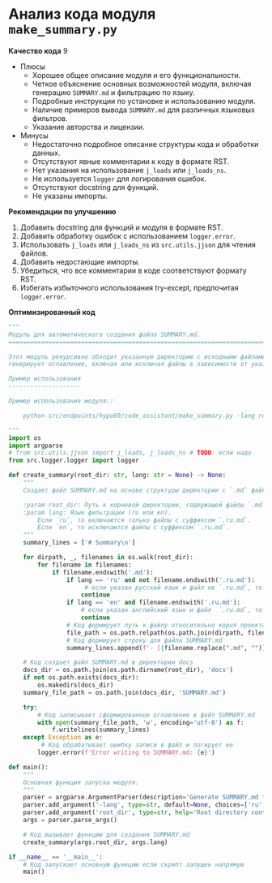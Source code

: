# Анализ кода модуля `make_summary.py`

**Качество кода**
9
-  Плюсы
    - Хорошее общее описание модуля и его функциональности.
    - Четкое объяснение основных возможностей модуля, включая генерацию `SUMMARY.md` и фильтрацию по языку.
    - Подробные инструкции по установке и использованию модуля.
    - Наличие примеров вывода `SUMMARY.md` для различных языковых фильтров.
    - Указание авторства и лицензии.
-  Минусы
    - Недостаточно подробное описание структуры кода и обработки данных.
    - Отсутствуют явные комментарии к коду в формате RST.
    - Нет указания на использование `j_loads` или `j_loads_ns`.
    - Не используется `logger` для логирования ошибок.
    - Отсутствуют docstring для функций.
    - Не указаны импорты.

**Рекомендации по улучшению**

1.  Добавить docstring для функций и модуля в формате RST.
2.  Добавить обработку ошибок с использованием `logger.error`.
3.  Использовать `j_loads` или `j_loads_ns` из `src.utils.jjson` для чтения файлов.
4.  Добавить недостающие импорты.
5.  Убедиться, что все комментарии в коде соответствуют формату RST.
6.  Избегать избыточного использования try-except, предпочитая `logger.error`.

**Оптимизированный код**

```python
"""
Модуль для автоматического создания файла SUMMARY.md.
=========================================================================================

Этот модуль рекурсивно обходит указанную директорию с исходными файлами .md и
генерирует оглавление, включая или исключая файлы в зависимости от указанного языка.

Пример использования
--------------------

Пример использования модуля::

    python src/endpoints/hypo69/code_assistant/make_summary.py -lang ru src

"""
import os
import argparse
# from src.utils.jjson import j_loads, j_loads_ns # TODO: если надо
from src.logger.logger import logger

def create_summary(root_dir: str, lang: str = None) -> None:
    """
    Создает файл SUMMARY.md на основе структуры директории с `.md` файлами.

    :param root_dir: Путь к корневой директории, содержащей файлы `.md`.
    :param lang: Язык фильтрации (ru или en).
        Если `ru`, то включаются только файлы с суффиксом `.ru.md`.
        Если `en`, то исключаются файлы с суффиксом `.ru.md`.
    """
    summary_lines = ['# Summary\n']

    for dirpath, _, filenames in os.walk(root_dir):
        for filename in filenames:
            if filename.endswith('.md'):
                if lang == 'ru' and not filename.endswith('.ru.md'):
                     # если указан русский язык и файл не `.ru.md`, то файл пропускается
                    continue
                if lang == 'en' and filename.endswith('.ru.md'):
                    # если указан английский язык и файл  `.ru.md`, то файл пропускается
                    continue
                # Код формирует путь к файлу относительно корня проекта
                file_path = os.path.relpath(os.path.join(dirpath, filename), root_dir)
                # Код формирует строку для файла SUMMARY.md
                summary_lines.append(f'- [{filename.replace(".md", "")}]({file_path})\n')

    # Код создает файл SUMMARY.md в директории docs
    docs_dir = os.path.join(os.path.dirname(root_dir), 'docs')
    if not os.path.exists(docs_dir):
        os.makedirs(docs_dir)
    summary_file_path = os.path.join(docs_dir, 'SUMMARY.md')

    try:
        # Код записывает сформированное оглавление в файл SUMMARY.md
        with open(summary_file_path, 'w', encoding='utf-8') as f:
            f.writelines(summary_lines)
    except Exception as e:
         # Код обрабатывает ошибку записи в файл и логирует ее
        logger.error(f'Error writing to SUMMARY.md: {e}')

def main():
    """
    Основная функция запуска модуля.
    """
    parser = argparse.ArgumentParser(description='Generate SUMMARY.md for mdbook.')
    parser.add_argument('-lang', type=str, default=None, choices=['ru', 'en'], help='Filter by language (ru or en)')
    parser.add_argument('root_dir', type=str, help='Root directory containing markdown files')
    args = parser.parse_args()

    # Код вызывает функцию для создания SUMMARY.md
    create_summary(args.root_dir, args.lang)

if __name__ == '__main__':
    # Код запускает основную функцию если скрипт запущен напрямую
    main()
```